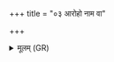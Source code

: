 +++
title = "०३ आरोहो नाम वा"

+++
<details><summary>मूलम् (GR)</summary>

आरोहो नाम वा असि  
सहस्वान् उद् अजायथाः ।  
तं त्वा सपत्नसासहम्  
अश्वत्थ बिभराद् अयम् ॥
</details>